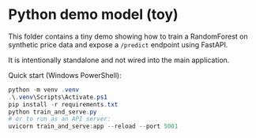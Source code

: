 Python demo model (toy)
========================

This folder contains a tiny demo showing how to train a RandomForest on
synthetic price data and expose a `/predict` endpoint using FastAPI.

It is intentionally standalone and not wired into the main application.

Quick start (Windows PowerShell):

```powershell
python -m venv .venv
.\.venv\Scripts\Activate.ps1
pip install -r requirements.txt
python train_and_serve.py
# or to run as an API server:
uvicorn train_and_serve:app --reload --port 5001
```
